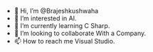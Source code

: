 - 👋 Hi, I’m @Brajeshkushwaha
- 👀 I’m interested in AI.
- 🌱 I’m currently learning C Sharp.
- 💞️ I’m looking to collaborate With a Company.
- 📫 How to reach me Visual Studio.

<!---
Brajeshkushwaha/Brajeshkushwaha is a ✨ special ✨ repository because its `README.md` (this file) appears on your GitHub profile.
You can click the Preview link to take a look at your changes.
--->
